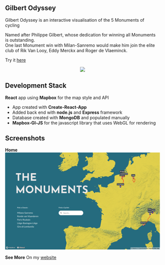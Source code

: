 ## Gilbert Odyssey

Gilbert Odyssey is an interactive visualisation of the 5 Monuments of cycling<br/>

Named after Philippe Gilbert, whose dedication for winning all Monuments is outstanding.<br/>
One last Monument win with Milan-Sanremo would make him join the elite club of Rik Van Looy, 
Eddy Merckx and Roger de Vlaeminck.<br/>

Try it [here](https://www.gilbertodyssey.com)

<p align="center">
    <img src="assets/screenshots/All.gif">
</p>

## Development Stack

**React** app using **Mapbox** for the map style and API
- App created with **Create-React-App**
- Added back end with **node.js** and **Express** framework
- Database created with **MongoDB** and populated manually
- **Mapbox-Gl-JS** for the javascript library that uses WebGL for rendering

## Screenshots

**Home**
![register](assets/screenshots/Home-laptop.png)


**See More**
On my [website](http://florianmainguy.github.io/jekyll/update/2020/04/07/gilbert-odyssey.html)

